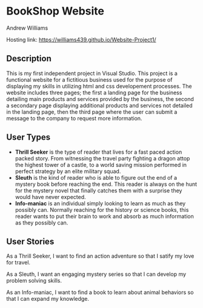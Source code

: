 # BookShop Website

Andrew Williams

Hosting link: https://williams439.github.io/Website-Project1/

## Description

This is my first independent project in Visual Studio. This project is a functional website for a fictitious business used for the purpose of displaying my skills in utilizing html and css developement processes. The website includes three pages; the first a landing page for the business detailing main products and services provided by the business, the second a secondary page displaying additional products and services not detailed in the landing page, then the third page where the user can submit a message to the company to request more information.

## User Types

- **Thrill Seeker** is the type of reader that lives for a fast paced action packed story. From witnessing the travel party fighting a dragon attop the highest tower of a castle, to a world saving mission performed in perfect strategy by an elite military squad.
- **Sleuth** is the kind of reader who is able to figure out the end of a mystery book before reaching the end. This reader is always on the hunt for the mystery novel that finally catches them with a surprise they would have never expected.
- **Info-maniac** is an individual simply looking to learn as much as they possibly can. Normally reaching for the history or science books, this reader wants to put their brain to work and absorb as much information as they possibly can.

## User Stories

As a Thrill Seeker,
I want to find an action adventure
so that I satify my love for travel.

As a Sleuth,
I want an engaging mystery series
so that I can develop my problem solving skills.

As an Info-maniac,
I want to find a book to learn about animal behaviors
so that I can expand my knowledge.
